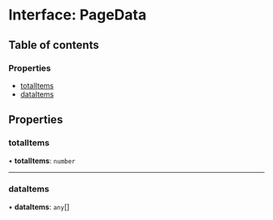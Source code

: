 # Interface: PageData

## Table of contents

### Properties

- [totalItems](PageData.md#totalitems)
- [dataItems](PageData.md#dataitems)

## Properties

### totalItems

• **totalItems**: `number`

___

### dataItems

• **dataItems**: `any`[]

